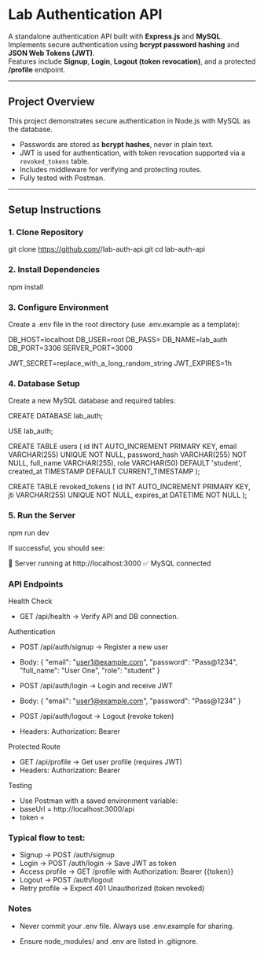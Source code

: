 # Lab Authentication API

A standalone authentication API built with **Express.js** and **MySQL**.  
Implements secure authentication using **bcrypt password hashing** and **JSON Web Tokens (JWT)**.  
Features include **Signup**, **Login**, **Logout (token revocation)**, and a protected **/profile** endpoint.  

---

## Project Overview
This project demonstrates secure authentication in Node.js with MySQL as the database.  
- Passwords are stored as **bcrypt hashes**, never in plain text.  
- JWT is used for authentication, with token revocation supported via a `revoked_tokens` table.  
- Includes middleware for verifying and protecting routes.  
- Fully tested with Postman.  

---

## Setup Instructions

### 1. Clone Repository
git clone https://github.com/<your-username>/lab-auth-api.git
cd lab-auth-api
### 2. Install Dependencies
npm install
### 3. Configure Environment
Create a .env file in the root directory (use .env.example as a template):

DB_HOST=localhost
DB_USER=root
DB_PASS=
DB_NAME=lab_auth
DB_PORT=3306
SERVER_PORT=3000

JWT_SECRET=replace_with_a_long_random_string
JWT_EXPIRES=1h

### 4. Database Setup
Create a new MySQL database and required tables:

CREATE DATABASE lab_auth;

USE lab_auth;

CREATE TABLE users (
  id INT AUTO_INCREMENT PRIMARY KEY,
  email VARCHAR(255) UNIQUE NOT NULL,
  password_hash VARCHAR(255) NOT NULL,
  full_name VARCHAR(255),
  role VARCHAR(50) DEFAULT 'student',
  created_at TIMESTAMP DEFAULT CURRENT_TIMESTAMP
);

CREATE TABLE revoked_tokens (
  id INT AUTO_INCREMENT PRIMARY KEY,
  jti VARCHAR(255) UNIQUE NOT NULL,
  expires_at DATETIME NOT NULL
);

### 5. Run the Server
npm run dev

If successful, you should see:

🚀 Server running at http://localhost:3000
✅ MySQL connected

### API Endpoints
Health Check
- GET /api/health → Verify API and DB connection.

Authentication
- POST /api/auth/signup → Register a new user
- Body: { "email": "user1@example.com", "password": "Pass@1234", "full_name": "User One", "role": "student" }
  
- POST /api/auth/login → Login and receive JWT
- Body: { "email": "user1@example.com", "password": "Pass@1234" }

- POST /api/auth/logout → Logout (revoke token)
- Headers: Authorization: Bearer <token>

Protected Route
- GET /api/profile → Get user profile (requires JWT)
- Headers: Authorization: Bearer <token>

Testing

- Use Postman with a saved environment variable:
- baseUrl = http://localhost:3000/api
- token = <set after login>

### Typical flow to test:
- Signup → POST /auth/signup
- Login → POST /auth/login → Save JWT as token
- Access profile → GET /profile with Authorization: Bearer {{token}}
- Logout → POST /auth/logout
- Retry profile → Expect 401 Unauthorized (token revoked)

### Notes

- Never commit your .env file. Always use .env.example for sharing.

- Ensure node_modules/ and .env are listed in .gitignore.
